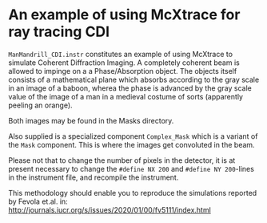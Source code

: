 # An example of using McXtrace for ray tracing CDI

<code>ManMandrill_CDI.instr</code> constitutes an example of using McXtrace to simulate Coherent
Diffraction Imaging. A completely coherent beam is allowed to impinge on a a Phase/Absorption object.
The objects itself consists of a mathematical plane which absorbs according to the gray scale in an
image of a baboon, wherea the phase is advanced by the gray scale value of the image of a man in a medieval costume of sorts (apparently peeling an orange).

Both images may be found in the Masks directory.

Also supplied is a specialized component <code>Complex_Mask</code> which is a variant of the ```Mask``` component. This is where the images get convoluted in the beam.

Please not that to change the number of pixels in the detector, it is at present necessary to change the <code>#define NX 200</code> and <code>#define NY 200</code>-lines in the instrument file, and recompile the instrument.

This methodology should enable you to reproduce the simulations reported by Fevola et.al. in:
http://journals.iucr.org/s/issues/2020/01/00/fv5111/index.html

